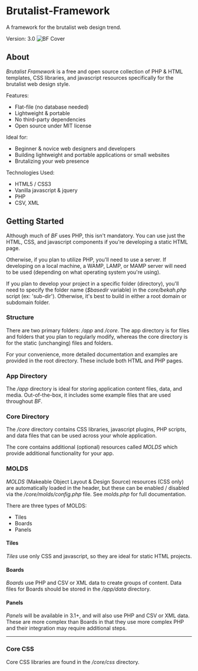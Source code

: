 # Brutalist-Framework
A framework for the brutalist web design trend.

Version: 3.0
![BF Cover](https://www.brutalistframework.com/app/files/images/bf-social-tile.jpg)
## About
_Brutalist Framework_ is a free and open source collection of PHP & HTML templates, CSS libraries, and javascript resources specifically for the brutalist web design style.

Features:
* Flat-file (no database needed)
* Lightweight & portable
* No third-party dependencies
* Open source under MIT license

Ideal for:
* Beginner & novice web designers and developers
* Building lightweight and portable applications or small websites
* Brutalizing your web presence

Technologies Used: 
* HTML5 / CSS3
* Vanilla javascript & jquery
* PHP
* CSV, XML

## Getting Started
Although much of _BF_ uses PHP, this isn't mandatory. You can use just the HTML, CSS, and javascript components if you're developing a static HTML page.

Otherwise, if you plan to utilize PHP, you'll need to use a server. If developing on a local machine, a WAMP, LAMP, or MAMP server will need to be used (depending on what operating system you're using). 

If you plan to develop your project in a specific folder (directory), you'll need to specify the folder name (_$basedir_ variable) in the _core/bekah.php_ script (ex: 'sub-dir'). Otherwise, it's best to build in either a root domain or subdomain folder. 

### Structure
There are two primary folders: _/app_ and _/core_. The app directory is for files and folders that you plan to regularly modify, whereas the core directory is for the static (unchanging) files and folders. 

For your convenience, more detailed documentation and examples are provided in the root directory. These include both HTML and PHP pages. 

### App Directory
The _/app_ directory is ideal for storing application content files, data, and media. Out-of-the-box, it includes some example files that are used throughout _BF_. 

### Core Directory
The _/core_ directory contains CSS libraries, javascript plugins, PHP scripts, and data files that can be used across your whole application.

The core contains additional (optional) resources called _MOLDS_ which provide additional functionality for your app. 

### MOLDS
_MOLDS_ (Makeable Object Layout & Design Source) resources (CSS only) are automatically loaded in the header, but these can be enabled / disabled via the _/core/molds/config.php_ file. See _molds.php_ for full documentation. 

There are three types of MOLDS:
* Tiles
* Boards
* Panels

#### Tiles
_Tiles_ use only CSS and javascript, so they are ideal for static HTML projects. 

#### Boards
_Boards_ use PHP and CSV or XML data to create groups of content. Data files for Boards should be stored in the _/app/data_ directory. 

#### Panels
_Panels_ will be available in 3.1+, and will also use PHP and CSV or XML data. These are more complex than Boards in that they use more complex PHP and their integration may require additional steps. 
***
### Core CSS
Core CSS libraries are found in the _/core/css_ directory. 
